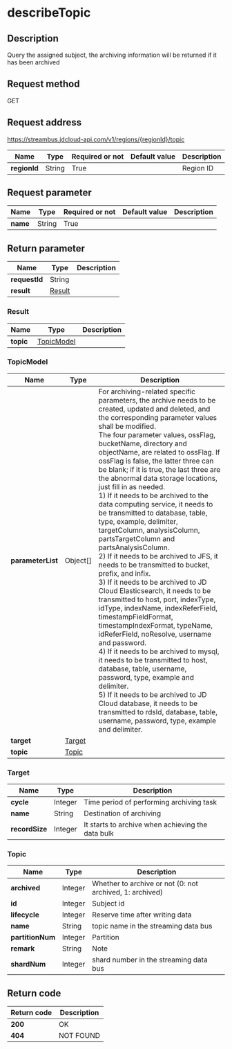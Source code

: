 # describeTopic


## Description
Query the assigned subject, the archiving information will be returned if it has been archived

## Request method
GET

## Request address
https://streambus.jdcloud-api.com/v1/regions/{regionId}/topic

|Name|Type|Required or not|Default value|Description|
|---|---|---|---|---|
|**regionId**|String|True||Region ID|

## Request parameter
|Name|Type|Required or not|Default value|Description|
|---|---|---|---|---|
|**name**|String|True|||


## Return parameter
|Name|Type|Description|
|---|---|---|
|**requestId**|String||
|**result**|[Result](##Result)||


### <a name="Result">Result</a>
|Name|Type|Description|
|---|---|---|
|**topic**|[TopicModel](##TopicModel)||
### <a name="TopicModel">TopicModel</a>
|Name|Type|Description|
|---|---|---|
|**parameterList**|Object[]|For archiving-related specific parameters, the archive needs to be created, updated and deleted, and the corresponding parameter values shall be modified. <br> The four parameter values, ossFlag, bucketName, directory and objectName, are related to ossFlag. If ossFlag is false, the latter three can be blank; if it is true, the last three are the abnormal data storage locations, just fill in as needed. <br> 1) If it needs to be archived to the data computing service, it needs to be transmitted to database, table, type, example, delimiter, targetColumn, analysisColumn, partsTargetColumn and partsAnalysisColumn. <br> 2) If it needs to be archived to JFS, it needs to be transmitted to bucket, prefix, and infix. <br>3) If it needs to be archived to JD Cloud Elasticsearch, it needs to be transmitted to host, port, indexType, idType, indexName, indexReferField, timestampFieldFormat, timestampIndexFormat, typeName, idReferField, noResolve, username and password. <br> 4) If it needs to be archived to mysql, it needs to be transmitted to host, database, table, username, password, type, example and delimiter. <br>5) If it needs to be archived to JD Cloud database, it needs to be transmitted to rdsId, database, table, username, password, type, example and delimiter. |
|**target**|[Target](##Target)||
|**topic**|[Topic](##Topic)||
### <a name="Target">Target</a>
|Name|Type|Description|
|---|---|---|
|**cycle**|Integer|Time period of performing archiving task|
|**name**|String|Destination of archiving|
|**recordSize**|Integer|It starts to archive when achieving the data bulk|
### <a name="Topic">Topic</a>
|Name|Type|Description|
|---|---|---|
|**archived**|Integer|Whether to archive or not (0: not archived, 1: archived)|
|**id**|Integer|Subject id|
|**lifecycle**|Integer|Reserve time after writing data|
|**name**|String|topic name in the streaming data bus|
|**partitionNum**|Integer|Partition|
|**remark**|String|Note|
|**shardNum**|Integer|shard number in the streaming data bus|

## Return code
|Return code|Description|
|---|---|
|**200**|OK|
|**404**|NOT FOUND|
